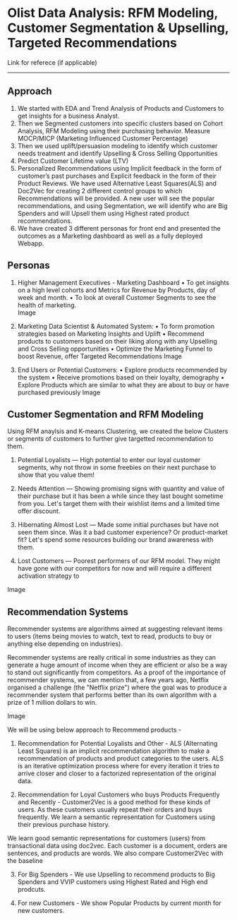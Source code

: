 # Olist Data Analysis: RFM Modeling, Customer Segmentation & Upselling, Targeted Recommendations

Link for referece (if applicable)

---
## Approach

1. We started with EDA and Trend Analysis of Products and Customers to get insights for a business Analyst. 
2. Then we Segmented customers into specific clusters based on Cohort Analysis, RFM Modeling using their purchasing behavior. Measure MOCP/MICP (Marketing Influenced Customer Percentage)
3. Then we used uplift/persuasion modeling to identify which customer needs treatment and identify Upselling & Cross Selling Opportunities
4. Predict Customer Lifetime value (LTV)
5. Personalized Recommendations using Implicit feedback in the form of customer’s past purchases and Explicit feedback in the form of their Product Reviews. We have used Alternative Least Squares(ALS) and Doc2Vec for creating 2 different control groups to which Recommendations will be provided. A new user will see the popular recommendations, and using Segmentation, we will identify who are Big Spenders and will Upsell them using Highest rated product recommendations. 
6. We have created 3 different personas for front end and presented the outcomes as a Marketing dashboard as well as a fully deployed Webapp.

## Personas 
1. Higher Management Executives - Marketing Dashboard
• To get insights on a high level cohorts and Metrics for Revenue by Products, day of week and month. 
• To look at overall Customer Segments to see the health of marketing.  
Image

2. Marketing Data Scientist & Automated System:
• To form promotion strategies based on Marketing Insights and Uplift
• Recommend products to customers based on their liking along with any Upselling and Cross Selling opportunities
• Optimize the Marketing Funnel to boost Revenue, offer Targeted Recommendations
Image

3. End Users or Potential Customers:
• Explore products recommended by the system
• Receive promotions based on their loyalty, demography
• Explore Products which are similar to what they are about to buy or have purchased previously
Image

## Customer Segmentation and RFM Modeling 

Using RFM anaylsis and K-means Clustering, we created the below Clusters or segments of customers to further give targetted recommendation to them. 

1. Potential Loyalists —
High potential to enter our loyal customer segments, why not throw in some freebies on their next purchase to show that you value them!

2. Needs Attention —
Showing promising signs with quantity and value of their purchase but it has been a while since they last bought sometime from you. Let's target them with their wishlist items and a limited time offer discount.

3. Hibernating Almost Lost —
Made some initial purchases but have not seen them since. Was it a bad customer experience? Or product-market fit? Let's spend some resources building our brand awareness with them.

4. Lost Customers —
Poorest performers of our RFM model. They might have gone with our competitors for now and will require a different activation strategy to

Image

## Recommendation Systems  

Recommender systems are algorithms aimed at suggesting relevant items to users (items being movies to watch, text to read, products to buy or anything else depending on industries).

Recommender systems are really critical in some industries as they can generate a huge amount of income when they are efficient or also be a way to stand out significantly from competitors. As a proof of the importance of recommender systems, we can mention that, a few years ago, Netflix organised a challenge (the "Netflix prize") where the goal was to produce a recommender system that performs better than its own algorithm with a prize of 1 million dollars to win.

Image

We will be using below approach to Recommend products - 
 
1. Recommendation for Potential Loyalists and Other - 
ALS (Alternating Least Squares) is an implicit recommendation algorithm to make a recommendation of products and product categories to the users. ALS is an iterative optimization process where for every iteration it tries to arrive closer and closer to a factorized representation of the original data.

2. Recommendation for Loyal Customers who buys Products Frequently and Recently -
Customer2Vec is a good method for these kinds of users. As these customers usually repeat their orders and buys frequently. We learn a semantic representation for Customers using their previous purchase history.

We learn good semantic representations for customers (users) from transactional data using doc2vec. Each customer is a document, orders are sentences, and products are words. We also compare Customer2Vec with the baseline

3. For Big Spenders - 
We use Upselling to recommend products to Big Spenders and VVIP customers using Highest Rated and High end prodcuts. 

4. For new Customers - 
We show Popular Products by current month for new customers. 
